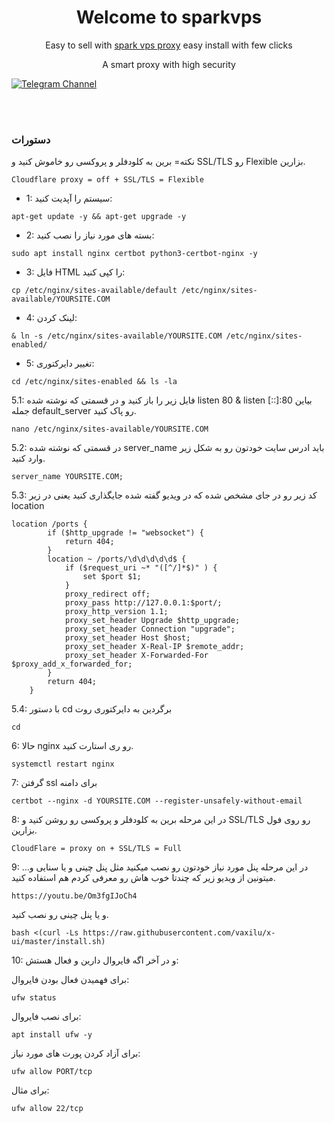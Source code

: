<h1 align="center"/>Welcome to sparkvps</h1>

<p align="center">
Easy to sell with <a href="https://github.com/sparkvps/reverse-proxy-nginx-tls/">spark vps proxy</a> easy install with few clicks
</p>

<p align="center">
A smart proxy with high security

[![Telegram Channel](https://img.shields.io/endpoint?label=Channel&style=flat-square&url=https%3A%2F%2Ftg.sumanjay.workers.dev%2Fwizwizch&color=blue)](https://t.me/sparkvps)
</p>


</div>


<br>
<br>

### دستورات



نکته= برین به کلودفلر و پروکسی رو خاموش کنید و SSL/TLS رو Flexible بزارین.

```Cloudflare proxy = off + SSL/TLS = Flexible```

- 1: سیستم را آپدیت کنید:
```
apt-get update -y && apt-get upgrade -y
```

- 2: بسته های مورد نیاز را نصب کنید:
```
sudo apt install nginx certbot python3-certbot-nginx -y
```

- 3: فایل HTML را کپی کنید:
````
cp /etc/nginx/sites-available/default /etc/nginx/sites-available/YOURSITE.COM
````


- 4: لینک کردن:
```
& ln -s /etc/nginx/sites-available/YOURSITE.COM /etc/nginx/sites-enabled/
```

- 5: تغییر دایرکتوری:
```
cd /etc/nginx/sites-enabled && ls -la
```

5.1: فایل زیر را باز کنید و در قسمتی که نوشته شده listen 80 & listen [::]:80 بیاین جمله default_server رو پاک کنید.
```
nano /etc/nginx/sites-available/YOURSITE.COM
```

5.2: در قسمتی که نوشته شده server_name باید ادرس سایت خودتون رو به شکل زیر وارد کنید.
```
server_name YOURSITE.COM;
```

5.3: کد زیر رو در جای مشخص شده که در ویدیو گفته شده جایگذاری کنید یعنی در زیر location
```
location /ports {
        if ($http_upgrade != "websocket") {
            return 404;
        }
        location ~ /ports/\d\d\d\d\d$ {
            if ($request_uri ~* "([^/]*$)" ) {
                set $port $1;
            }
            proxy_redirect off;
            proxy_pass http://127.0.0.1:$port/;
            proxy_http_version 1.1;
            proxy_set_header Upgrade $http_upgrade;
            proxy_set_header Connection "upgrade";
            proxy_set_header Host $host;
            proxy_set_header X-Real-IP $remote_addr;
            proxy_set_header X-Forwarded-For $proxy_add_x_forwarded_for;
        }
        return 404;
    }
```


5.4: با دستور cd برگردین به دایرکتوری روت
```
cd
```

6: حالا nginx رو ری استارت کنید.
```
systemctl restart nginx
```

7: گرفتن ssl برای دامنه
```
certbot --nginx -d YOURSITE.COM --register-unsafely-without-email
```

8: در این مرحله برین به کلودفلر و پروکسی رو روشن کنید و SSL/TLS رو روی فول بزارین.
```
CloudFlare = proxy on + SSL/TLS = Full 
```

9: در این مرحله پنل مورد نیاز خودتون رو نصب میکنید مثل پنل چینی و یا سنایی و… میتونین از ویدیو زیر که چندتا خوب هاش رو معرفی کردم هم استفاده کنید.
```
https://youtu.be/Om3fgIJoCh4
```
 و یا پنل چینی رو نصب کنید.
 ```
bash <(curl -Ls https://raw.githubusercontent.com/vaxilu/x-ui/master/install.sh)
```

10: و در آخر اگه فایروال دارین و فعال هستش:

برای فهمیدن فعال بودن فایروال:
```
ufw status
```
برای نصب فایروال:
```
apt install ufw -y
```
برای آزاد کردن پورت های مورد نیاز:
```
ufw allow PORT/tcp
```
برای مثال:
```
ufw allow 22/tcp
```
